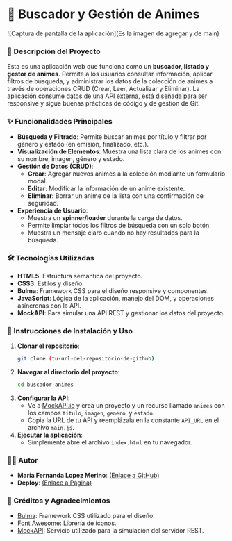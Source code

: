 # 🎌 Buscador y Gestión de Animes

![Captura de pantalla de la aplicación](Es la imagen de agregar y de main)

### **📝 Descripción del Proyecto**

Esta es una aplicación web que funciona como un **buscador, listado y gestor de animes**. Permite a los usuarios consultar información, aplicar filtros de búsqueda, y administrar los datos de la colección de animes a través de operaciones CRUD (Crear, Leer, Actualizar y Eliminar). La aplicación consume datos de una API externa, está diseñada para ser responsive y sigue buenas prácticas de código y de gestión de Git.

### **✨ Funcionalidades Principales**

* **Búsqueda y Filtrado**: Permite buscar animes por título y filtrar por género y estado (en emisión, finalizado, etc.).
* **Visualización de Elementos**: Muestra una lista clara de los animes con su nombre, imagen, género y estado.
* **Gestión de Datos (CRUD)**:
    * **Crear**: Agregar nuevos animes a la colección mediante un formulario modal.
    * **Editar**: Modificar la información de un anime existente.
    * **Eliminar**: Borrar un anime de la lista con una confirmación de seguridad.
* **Experiencia de Usuario**:
    * Muestra un **spinner/loader** durante la carga de datos.
    * Permite limpiar todos los filtros de búsqueda con un solo botón.
    * Muestra un mensaje claro cuando no hay resultados para la búsqueda.

### **🛠️ Tecnologías Utilizadas**

* **HTML5**: Estructura semántica del proyecto.
* **CSS3**: Estilos y diseño.
* **Bulma**: Framework CSS para el diseño responsive y componentes.
* **JavaScript**: Lógica de la aplicación, manejo del DOM, y operaciones asíncronas con la API.
* **MockAPI**: Para simular una API REST y gestionar los datos del proyecto.

### **🚀 Instrucciones de Instalación y Uso**

1.  **Clonar el repositorio**:
    ```bash
    git clone (tu-url-del-repositorio-de-github)
    ```
2.  **Navegar al directorio del proyecto**:
    ```bash
    cd buscador-animes
    ```
3.  **Configurar la API**:
    * Ve a [MockAPI.io](https://mockapi.io) y crea un proyecto y un recurso llamado `animes` con los campos `titulo`, `imagen`, `genero`, y `estado`.
    * Copia la URL de tu API y reemplázala en la constante `API_URL` en el archivo `main.js`.
4.  **Ejecutar la aplicación**:
    * Simplemente abre el archivo `index.html` en tu navegador.

### **🧑‍💻 Autor**

* **María Fernanda Lopez Merino**: [(Enlace a GitHub)](https://github.com/Lopez-Merin0)
* **Deploy**: [(Enlace a Página)](https://lopez-merin0.github.io/buscador-animes/)

### **🙏 Créditos y Agradecimientos**

* [Bulma](https://bulma.io/): Framework CSS utilizado para el diseño.
* [Font Awesome](https://fontawesome.com/): Librería de íconos.
* [MockAPI](https://mockapi.io/): Servicio utilizado para la simulación del servidor REST.